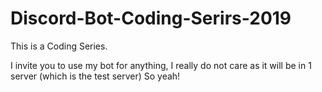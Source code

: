 # Discord-Bot-Coding-Serirs-2019
This is a Coding Series.


I invite you to use my bot for anything, I really do not care as it will be in 1 server (which is the test server) So yeah!
